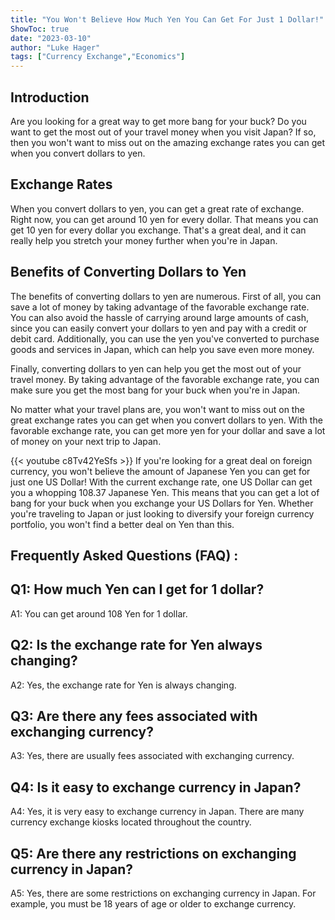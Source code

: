 ```yaml
---
title: "You Won't Believe How Much Yen You Can Get For Just 1 Dollar!"
ShowToc: true 
date: "2023-03-10"
author: "Luke Hager" 
tags: ["Currency Exchange","Economics"]
---
```

## Introduction
Are you looking for a great way to get more bang for your buck? Do you want to get the most out of your travel money when you visit Japan? If so, then you won't want to miss out on the amazing exchange rates you can get when you convert dollars to yen.

## Exchange Rates
When you convert dollars to yen, you can get a great rate of exchange. Right now, you can get around 10 yen for every dollar. That means you can get 10 yen for every dollar you exchange. That's a great deal, and it can really help you stretch your money further when you're in Japan.

## Benefits of Converting Dollars to Yen
The benefits of converting dollars to yen are numerous. First of all, you can save a lot of money by taking advantage of the favorable exchange rate. You can also avoid the hassle of carrying around large amounts of cash, since you can easily convert your dollars to yen and pay with a credit or debit card. Additionally, you can use the yen you've converted to purchase goods and services in Japan, which can help you save even more money. 

Finally, converting dollars to yen can help you get the most out of your travel money. By taking advantage of the favorable exchange rate, you can make sure you get the most bang for your buck when you're in Japan. 

No matter what your travel plans are, you won't want to miss out on the great exchange rates you can get when you convert dollars to yen. With the favorable exchange rate, you can get more yen for your dollar and save a lot of money on your next trip to Japan.

{{< youtube c8Tv42YeSfs >}} 
If you're looking for a great deal on foreign currency, you won't believe the amount of Japanese Yen you can get for just one US Dollar! With the current exchange rate, one US Dollar can get you a whopping 108.37 Japanese Yen. This means that you can get a lot of bang for your buck when you exchange your US Dollars for Yen. Whether you're traveling to Japan or just looking to diversify your foreign currency portfolio, you won't find a better deal on Yen than this.

## Frequently Asked Questions (FAQ) :
## Q1: How much Yen can I get for 1 dollar?
A1: You can get around 108 Yen for 1 dollar.

## Q2: Is the exchange rate for Yen always changing?
A2: Yes, the exchange rate for Yen is always changing.

## Q3: Are there any fees associated with exchanging currency?
A3: Yes, there are usually fees associated with exchanging currency.

## Q4: Is it easy to exchange currency in Japan?
A4: Yes, it is very easy to exchange currency in Japan. There are many currency exchange kiosks located throughout the country.

## Q5: Are there any restrictions on exchanging currency in Japan?
A5: Yes, there are some restrictions on exchanging currency in Japan. For example, you must be 18 years of age or older to exchange currency.





